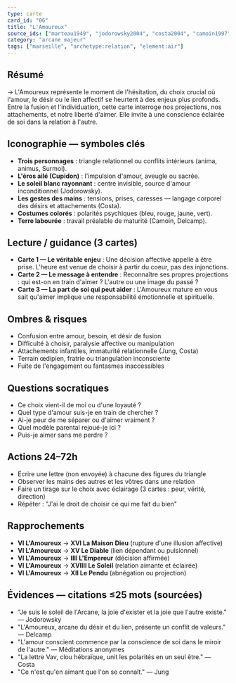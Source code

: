 ```yaml
---
type: carte
card_id: "06"
title: "L'Amoureux"
source_ids: ["marteau1949", "jodorowsky2004", "costa2004", "camoin1997", "bendov2013", "delcamp", "nadolny2018", "jung", "meditations-anonymes", "greer2021"]
category: "arcane majeur"
tags: ["marseille", "archetype:relation", "element:air"]
---
```


## Résumé
→ L'Amoureux représente le moment de l'hésitation, du choix crucial où l'amour, le désir ou le lien affectif se heurtent à des enjeux plus profonds. Entre la fusion et l'individuation, cette carte interroge nos projections, nos attachements, et notre liberté d'aimer. Elle invite à une conscience éclairée de soi dans la relation à l'autre.

## Iconographie — symboles clés
- **Trois personnages** : triangle relationnel ou conflits intérieurs (anima, animus, Surmoi).
- **L'éros ailé (Cupidon)** : l'impulsion d'amour, aveugle ou sacrée.
- **Le soleil blanc rayonnant** : centre invisible, source d'amour inconditionnel (Jodorowsky).
- **Les gestes des mains** : tensions, prises, caresses — langage corporel des désirs et attachements (Costa).
- **Costumes colorés** : polarités psychiques (bleu, rouge, jaune, vert).
- **Terre labourée** : travail préalable de maturité (Camoin, Delcamp).

## Lecture / guidance (3 cartes)
- **Carte 1 — Le véritable enjeu** : Une décision affective appelle à être prise. L'heure est venue de choisir à partir du coeur, pas des injonctions.
- **Carte 2 — Le message à entendre** : Reconnaître ses propres projections : qui est-on en train d'aimer ? L'autre ou une image du passé ?
- **Carte 3 — La part de soi qui peut aider** : L'Amoureux mature en vous sait qu'aimer implique une responsabilité émotionnelle et spirituelle.

## Ombres & risques
- Confusion entre amour, besoin, et désir de fusion
- Difficulté à choisir, paralysie affective ou manipulation
- Attachements infantiles, immaturité relationnelle (Jung, Costa)
- Terrain œdipien, fratrie ou triangulation inconsciente
- Fuite de l'engagement ou fantasmes inaccessibles

## Questions socratiques
- Ce choix vient-il de moi ou d'une loyauté ?
- Quel type d'amour suis-je en train de chercher ?
- Ai-je peur de me séparer ou d'aimer vraiment ?
- Quel modèle parental rejoué-je ici ?
- Puis-je aimer sans me perdre ?

## Actions 24–72h
- Écrire une lettre (non envoyée) à chacune des figures du triangle
- Observer les mains des autres et les vôtres dans une relation
- Faire un tirage sur le choix avec éclairage (3 cartes : peur, vérité, direction)
- Répéter : "J'ai le droit de choisir ce qui me fait du bien"

## Rapprochements
- **VI L'Amoureux** → **XVI La Maison Dieu** (rupture d'une illusion affective)
- **VI L'Amoureux** → **XV Le Diable** (lien dépendant ou pulsionnel)
- **VI L'Amoureux** → **IIII L'Empereur** (décision affirmée)
- **VI L'Amoureux** → **XVIIII Le Soleil** (relation aimante et éclairée)
- **VI L'Amoureux** → **XII Le Pendu** (abnégation ou projection)

## Évidences — citations ≤25 mots (sourcées)
- "Je suis le soleil de l'Arcane, la joie d'exister et la joie que l'autre existe." — Jodorowsky
- "L'Amoureux, arcane du désir et du lien, présente un conflit de valeurs." — Delcamp
- "L'amour conscient commence par la conscience de soi dans le miroir de l'autre." — Méditations anonymes
- "La lettre Vav, clou hébraïque, unit les polarités en un seul être." — Costa
- "Ce n'est qu'en aimant que l'on se connaît." — Jung
